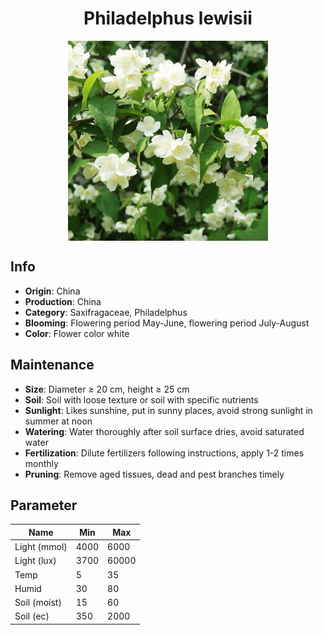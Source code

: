 <h1 align='center'>Philadelphus lewisii</h1>
<p align="center">
    <img 
        align='center'
        width='320'
        src="../images/philadelphus lewisii.png" 
        alt='Philadelphus lewisii' />
</p>

## Info

 - **Origin**: China
 - **Production**: China
 - **Category**: Saxifragaceae, Philadelphus
 - **Blooming**: Flowering period May-June, flowering period July-August
 - **Color**: Flower color white

## Maintenance

 - **Size**: Diameter ≥ 20 cm, height ≥ 25 cm
 - **Soil**: Soil with loose texture or soil with specific nutrients
 - **Sunlight**: Likes sunshine, put in sunny places, avoid strong sunlight in summer at noon
 - **Watering**: Water thoroughly after soil surface dries, avoid saturated water
 - **Fertilization**: Dilute fertilizers following instructions, apply 1-2 times monthly
 - **Pruning**: Remove aged tissues, dead and pest branches timely

## Parameter

| Name         | Min  | Max   |
|--------------|------|-------|
| Light (mmol) | 4000 | 6000  |
| Light (lux)  | 3700 | 60000 |
| Temp         | 5    | 35    |
| Humid        | 30   | 80    |
| Soil (moist) | 15   | 60    |
| Soil (ec)    | 350  | 2000  |